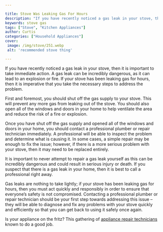 ```yaml
---

title: Stove Was Leaking Gas For Hours
description: "If you have recently noticed a gas leak in your stove, then it is important to take immediate action. A gas leak can be incredibly...check it out to learn"
keywords: stove gas
tags: ["Stove", "Kitchen Appliances"]
author: Curtis
categories: ["Household Appliances"]
cover: 
 image: /img/stove/251.webp
 alt: 'recommended stove thing'

---
```


If you have recently noticed a gas leak in your stove, then it is important to take immediate action. A gas leak can be incredibly dangerous, as it can lead to an explosion or fire. If your stove has been leaking gas for hours, then it is imperative that you take the necessary steps to address the problem.

First and foremost, you should shut off the gas supply to your stove. This will prevent any more gas from leaking out of the stove. You should also open all of the windows and doors in your home to help ventilate the area and reduce the risk of a fire or explosion. 

Once you have shut off the gas supply and opened all of the windows and doors in your home, you should contact a professional plumber or repair technician immediately. A professional will be able to inspect the problem and determine what is causing it. In some cases, a simple repair may be enough to fix the issue; however, if there is a more serious problem with your stove, then it may need to be replaced entirely. 

It is important to never attempt to repair a gas leak yourself as this can be incredibly dangerous and could result in serious injury or death. If you suspect that there is a gas leak in your home, then it is best to call a professional right away. 

Gas leaks are nothing to take lightly; if your stove has been leaking gas for hours, then you must act quickly and responsibly in order to ensure that everyone’s safety is not compromised. Contacting a professional plumber or repair technician should be your first step towards addressing this issue – they will be able to diagnose and fix any problems with your stove quickly and efficiently so that you can get back to using it safely once again.

Is your appliance on the fritz? This gathering of <a href="/pages/appliance-repair-technicians/">appliance repair technicians</a> known to do a good job.